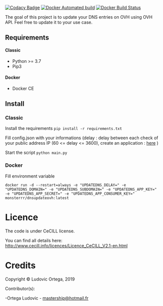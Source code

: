 [![Codacy Badge](https://api.codacy.com/project/badge/Grade/eb23e0851b5341ac933dddbb331940eb)](https://www.codacy.com/app/M0NsTeRRR/DNSUpdateOVH?utm_source=github.com&amp;utm_medium=referral&amp;utm_content=M0NsTeRRR/DNSUpdateOVH&amp;utm_campaign=Badge_Grade)
[![Docker Automated build](https://img.shields.io/docker/cloud/automated/monsterrr/dnsupdateovh?style=flat-square)](https://hub.docker.com/r/monsterrr/dnsupdateovh)
[![Docker Build Status](https://img.shields.io/docker/cloud/build/monsterrr/dnsupdateovh?style=flat-square)](https://hub.docker.com/r/monsterrr/dnsupdateovh)

The goal of this project is to update your DNS entries on OVH using OVH API. Feel free to update it to your use case.

## Requirements
#### Classic
- Python >= 3.7
- Pip3

#### Docker
- Docker CE

## Install

### Classic
Install the requirements `pip install -r requirements.txt`

Fill config.json with your informations (delay : delay between each check of your public address IP (60 <= delay <= 3600), create an application : [here](https://api.ovh.com/createToken/index.cgi?GET=/domain/zone/*&PUT=/domain/zone/*&POST=/domain/zone/*) )

Start the script `python main.py`

### Docker

Fill environment variable

`docker run -d --restart=always -e "UPDATEDNS_DELAY=" -e "UPDATEDNS_DOMAIN=" -e "UPDATEDNS_SUBDOMAIN=" -e "UPDATEDNS_APP_KEY=" -e "UPDATEDNS_APP_SECRET=" -e "UPDATEDNS_APP_CONSUMER_KEY=" monsterrr/dnsupdateovh:latest`

# Licence

The code is under CeCILL license.

You can find all details here: http://www.cecill.info/licences/Licence_CeCILL_V2.1-en.html

# Credits

Copyright © Ludovic Ortega, 2019

Contributor(s):

-Ortega Ludovic - mastership@hotmail.fr